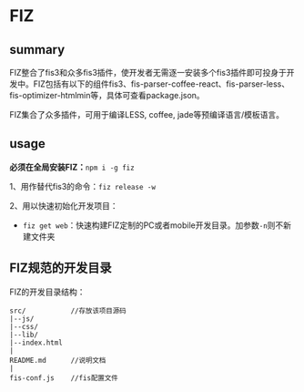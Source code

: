# FIZ

## summary

FIZ整合了fis3和众多fis3插件，使开发者无需逐一安装多个fis3插件即可投身于开发中。FIZ包括有以下的组件fis3、fis-parser-coffee-react、fis-parser-less、fis-optimizer-htmlmin等，具体可查看package.json。

FIZ集合了众多插件，可用于编译LESS, coffee, jade等预编译语言/模板语言。

## usage

**必须在全局安装FIZ：**`npm i -g fiz`

1、用作替代fis3的命令：`fiz release -w`

2、用以快速初始化开发项目：

* `fiz get web`：快速构建FIZ定制的PC或者mobile开发目录。加参数`-n`则不新建文件夹

## FIZ规范的开发目录

FIZ的开发目录结构：

```
src/           //存放该项目源码
|--js/
|--css/
|--lib/
|--index.html
|
README.md      //说明文档
|
fis-conf.js    //fis配置文件
```
